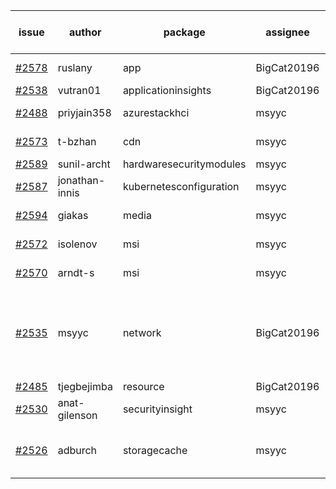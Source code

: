 | issue | author | package | assignee | bot advice | created date of issue | target release date | date from target |
| ------ | ------ | ------ | ------ | ------ | ------ | ------ | :-----: |
| [#2578](https://github.com/Azure/sdk-release-request/issues/2578) | ruslany | app | BigCat20196 | new comment.  <br> | 03-17 | 03-31 |   |
| [#2538](https://github.com/Azure/sdk-release-request/issues/2538) | vutran01 | applicationinsights | BigCat20196 |   | 03-15 | 03-29 |   |
| [#2488](https://github.com/Azure/sdk-release-request/issues/2488) | priyjain358 | azurestackhci | msyyc | new comment.  <br> | 02-25 | 04-07 |   |
| [#2573](https://github.com/Azure/sdk-release-request/issues/2573) | t-bzhan | cdn | msyyc | new comment.  <br> | 03-16 | 03-18 |   |
| [#2589](https://github.com/Azure/sdk-release-request/issues/2589) | sunil-archt | hardwaresecuritymodules | msyyc |   | 03-21 | 05-02 |   |
| [#2587](https://github.com/Azure/sdk-release-request/issues/2587) | jonathan-innis | kubernetesconfiguration | msyyc |   | 03-21 | 03-28 |   |
| [#2594](https://github.com/Azure/sdk-release-request/issues/2594) | giakas | media | msyyc |   release date < 2 ! <br> | 03-21 | 03-24 | 1 |
| [#2572](https://github.com/Azure/sdk-release-request/issues/2572) | isolenov | msi | msyyc | duplicated issue  <br>  | 03-16 | 03-31 |   |
| [#2570](https://github.com/Azure/sdk-release-request/issues/2570) | arndt-s | msi | msyyc | duplicated issue  <br>  | 03-16 | 03-30 |   |
| [#2535](https://github.com/Azure/sdk-release-request/issues/2535) | msyyc | network | BigCat20196 | new version is 0.0.0, please check base branch!   | 03-15 | 03-29 |   |
| [#2485](https://github.com/Azure/sdk-release-request/issues/2485) | tjegbejimba | resource | BigCat20196 |   | 02-24 | 03-01 |   |
| [#2530](https://github.com/Azure/sdk-release-request/issues/2530) | anat-gilenson | securityinsight | msyyc |   | 03-14 | 03-28 |   |
| [#2526](https://github.com/Azure/sdk-release-request/issues/2526) | adburch | storagecache | msyyc | new comment.  <br> release date < 2 ! <br> | 03-11 | 03-21 | -1 |
